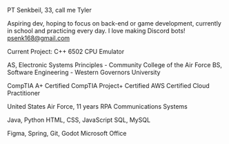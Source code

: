 PT Senkbeil, 33, call me Tyler

Aspiring dev, hoping to focus on back-end or game development, currently in school and practicing every day.
I love making Discord bots!
psenk168@gmail.com

Current Project: C++ 6502 CPU Emulator

AS, Electronic Systems Principles - Community College of the Air Force
BS, Software Engineering - Western Governors University

CompTIA A+ Certified
CompTIA Project+ Certified
AWS Certified Cloud Practitioner

United States Air Force, 11 years
RPA Communications Systems

Java, Python
HTML, CSS, JavaScript
SQL, MySQL

Figma, Spring, Git, Godot
Microsoft Office
